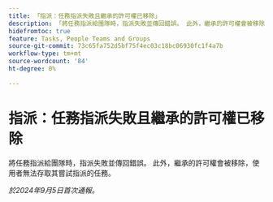 ```yaml
---
title: 「指派：任務指派失敗且繼承的許可權已移除」
description: 「將任務指派給團隊時，指派失敗並傳回錯誤。 此外，繼承的許可權會被移除，使得使用者無法存取他們嘗試指派的工作。」
hidefromtoc: true
feature: Tasks, People Teams and Groups
source-git-commit: 73c65fa752d5bf75f4ec03c18bc06930fc1f4a7b
workflow-type: tm+mt
source-wordcount: '84'
ht-degree: 0%

---
```


# 指派：任務指派失敗且繼承的許可權已移除

將任務指派給團隊時，指派失敗並傳回錯誤。 此外，繼承的許可權會被移除，使用者無法存取其嘗試指派的任務。

_於2024年9月5日首次通報。_
